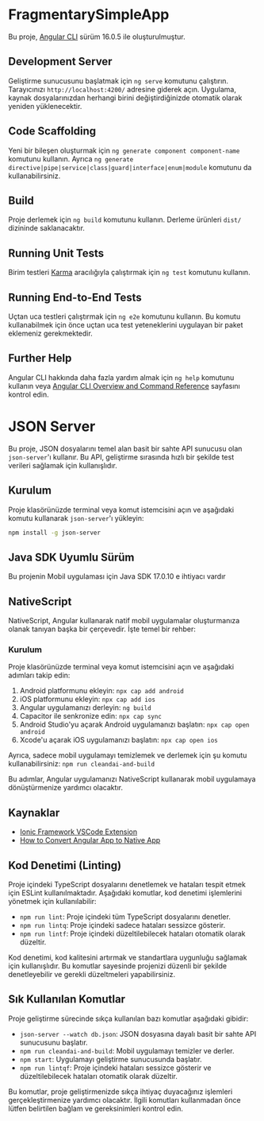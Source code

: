 # FragmentarySimpleApp

Bu proje, [Angular CLI](https://github.com/angular/angular-cli) sürüm 16.0.5 ile oluşturulmuştur.

## Development Server

Geliştirme sunucusunu başlatmak için `ng serve` komutunu çalıştırın. Tarayıcınızı `http://localhost:4200/` adresine giderek açın. Uygulama, kaynak dosyalarınızdan herhangi birini değiştirdiğinizde otomatik olarak yeniden yüklenecektir.

## Code Scaffolding

Yeni bir bileşen oluşturmak için `ng generate component component-name` komutunu kullanın. Ayrıca `ng generate directive|pipe|service|class|guard|interface|enum|module` komutunu da kullanabilirsiniz.

## Build

Proje derlemek için `ng build` komutunu kullanın. Derleme ürünleri `dist/` dizininde saklanacaktır.

## Running Unit Tests

Birim testleri [Karma](https://karma-runner.github.io) aracılığıyla çalıştırmak için `ng test` komutunu kullanın.

## Running End-to-End Tests

Uçtan uca testleri çalıştırmak için `ng e2e` komutunu kullanın. Bu komutu kullanabilmek için önce uçtan uca test yeteneklerini uygulayan bir paket eklemeniz gerekmektedir.

## Further Help

Angular CLI hakkında daha fazla yardım almak için `ng help` komutunu kullanın veya [Angular CLI Overview and Command Reference](https://angular.io/cli) sayfasını kontrol edin.


# JSON Server

Bu proje, JSON dosyalarını temel alan basit bir sahte API sunucusu olan `json-server`'ı kullanır. Bu API, geliştirme sırasında hızlı bir şekilde test verileri sağlamak için kullanışlıdır.

## Kurulum

Proje klasörünüzde terminal veya komut istemcisini açın ve aşağıdaki komutu kullanarak `json-server`'ı yükleyin:

```bash
npm install -g json-server
```

## Java SDK Uyumlu Sürüm

Bu projenin Mobil uygulaması için Java SDK 17.0.10 e ihtiyacı vardır

## NativeScript

NativeScript, Angular kullanarak natif mobil uygulamalar oluşturmanıza olanak tanıyan başka bir çerçevedir. İşte temel bir rehber:

### Kurulum

Proje klasörünüzde terminal veya komut istemcisini açın ve aşağıdaki adımları takip edin:

1. Android platformunu ekleyin: `npx cap add android`
2. iOS platformunu ekleyin: `npx cap add ios`
3. Angular uygulamanızı derleyin: `ng build`
4. Capacitor ile senkronize edin: `npx cap sync`
5. Android Studio'yu açarak Android uygulamanızı başlatın: `npx cap open android`
6. Xcode'u açarak iOS uygulamanızı başlatın: `npx cap open ios`

Ayrıca, sadece mobil uygulamayı temizlemek ve derlemek için şu komutu kullanabilirsiniz: `npm run cleandai-and-build`

Bu adımlar, Angular uygulamanızı NativeScript kullanarak mobil uygulamaya dönüştürmenize yardımcı olacaktır.

## Kaynaklar

- [Ionic Framework VSCode Extension](https://ionicframework.com/docs/intro/vscode-extension)
- [How to Convert Angular App to Native App](https://bullishlife.com/angular/how-to-convert-angular-app-to-native-app/?expand_article=1)

## Kod Denetimi (Linting)

Proje içindeki TypeScript dosyalarını denetlemek ve hataları tespit etmek için ESLint kullanılmaktadır. Aşağıdaki komutlar, kod denetimi işlemlerini yönetmek için kullanılabilir:

- `npm run lint`: Proje içindeki tüm TypeScript dosyalarını denetler.
- `npm run lintq`: Proje içindeki sadece hataları sessizce gösterir.
- `npm run lintf`: Proje içindeki düzeltilebilecek hataları otomatik olarak düzeltir.

Kod denetimi, kod kalitesini artırmak ve standartlara uygunluğu sağlamak için kullanışlıdır. Bu komutlar sayesinde projenizi düzenli bir şekilde denetleyebilir ve gerekli düzeltmeleri yapabilirsiniz.


## Sık Kullanılan Komutlar

Proje geliştirme sürecinde sıkça kullanılan bazı komutlar aşağıdaki gibidir:

- `json-server --watch db.json`: JSON dosyasına dayalı basit bir sahte API sunucusunu başlatır.
- `npm run cleandai-and-build`: Mobil uygulamayı temizler ve derler.
- `npm start`: Uygulamayı geliştirme sunucusunda başlatır.
- `npm run lintqf`: Proje içindeki hataları sessizce gösterir ve düzeltilebilecek hataları otomatik olarak düzeltir.

Bu komutlar, proje geliştirmenizde sıkça ihtiyaç duyacağınız işlemleri gerçekleştirmenize yardımcı olacaktır. İlgili komutları kullanmadan önce lütfen belirtilen bağlam ve gereksinimleri kontrol edin.
